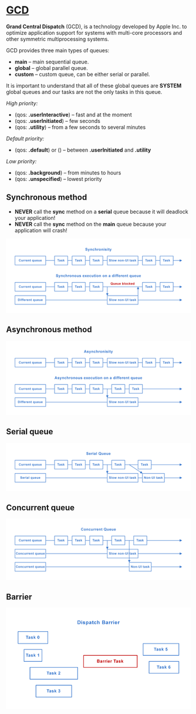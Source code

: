 # [GCD](https://medium.com/shakuro/introduction-to-ios-concurrency-a5db1cf18fa6)
**Grand Central Dispatch** (GCD), is a technology developed by Apple Inc. to optimize application support for systems with multi-core processors and other symmetric multiprocessing systems.

GCD provides three main types of queues:
- **main** – main sequential queue.
- **global** – global parallel queue.
- **custom** – custom queue, can be either serial or parallel.

It is important to understand that all of these global queues are **SYSTEM** global queues and our tasks are not the only tasks in this queue.

*High priority:*
- (qos: **.userInteractive**) – fast and at the moment
- (qos: **.userInitiated**) – few seconds
- (qos: **.utility**) – from a few seconds to several minutes

*Default priority:*
- (qos: **.default**) or () – between **.userInitiated** and **.utility**

*Low priority:*
- (qos: **.background**) – from minutes to hours
- (qos: **.unspecified**) – lowest priority

## Synchronous method
- **NEVER** call the **sync** method on a **serial** queue because it will deadlock your application!
- **NEVER** call the **sync** method on the **main** queue because your application will crash!
<img src="./Diagram1.png" />

## Asynchronous method
<img src="./Diagram2.png" />

## Serial queue
<img src="./Diagram3.png" />

## Concurrent queue
<img src="./Diagram4.png" />

## Barrier
<img src="./Diagram5.png" />
